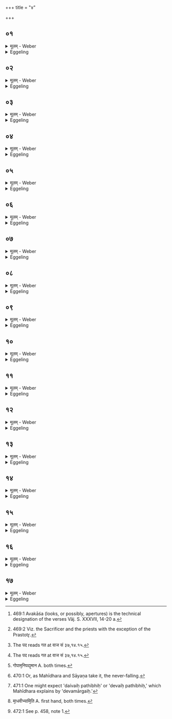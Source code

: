 +++
title = "४"

+++






##  ०१
<details><summary>मूलम् - Weber</summary>

स᳘ यॗदैत᳘दध्वर्युः᳟॥  
उपोत्ति᳘ष्ठन्ना᳘ह रुचितो᳘ घर्म इ᳘ति त᳘दुपोत्था᳘यावकाशैरु᳘पतिष्ठन्ते प्राणा वा᳘ अवकाशाः प्राणा᳘नेवा᳘स्मिन्नेत᳘द्दधाति षडु᳘पतिष्ठन्ते षड्वा᳘ इमे᳘ शीर्ष᳘न्प्राणास्ता᳘नेॗवास्मिन्नेत᳘द्दधाति॥
</details>

<details><summary>Eggeling</summary>

1. Now, when the Adhvaryu here steps up and says, 'The Gharma is aglow,' they step up and revere it (the Mahāvīra) with the Avakāśa [^egg_1243]; but the 'avakāśa' are the vital airs: it is thus the vital airs he lays into it. Six of them [^egg_1244] step up to it, for six in number are these vital airs in the head: it is these he thus lays into it.

[^egg_1243]: 469:1 Avakāśa (looks, or possibly, apertures) is the technical designation of the verses Vāj. S. XXXVII, 14-20 a.

[^egg_1244]: 469:2 Viz. the Sacrificer and the priests with the exception of the Prastotr̥.
</details>


##  ०२
<details><summary>मूलम् - Weber</summary>

ग᳘र्भो देवा᳘नामि᳘ति॥  
एष वै ग᳘र्भो देवा᳘नां य᳘ एष त᳘पत्येषॗ हीदᳫं स᳘र्वं गृह्णा᳘त्येते᳘नेदᳫं स᳘र्वं गृभीत᳘मेष᳘ उ प्रव᳘र्ग्यस्त᳘देत᳘मेॗवैत᳘त्प्रीणाति त᳘स्मादाह ग᳘र्भो देवा᳘नामि᳘ति॥
</details>

<details><summary>Eggeling</summary>

2. [Vāj. S. XXXVII, 14,] 'The child of the gods,'--the child (garbha) of the gods, in truth, is he that shines yonder, for he holds (grabh) everything here, and by him everything here is held; and the Pravargya also is that (sun): it is him he thus gratifies, and therefore he says, 'The child of the gods.'
</details>


##  ०३
<details><summary>मूलम् - Weber</summary>

पिता᳘ मतीनामि᳘ति॥  
पिता᳘ ह्येष᳘ मतीनाम् प᳘तिः प्रजा᳘नामि᳘ति प᳘तिॗर्ह्येष᳘ प्रजा᳘नाम्॥
</details>

<details><summary>Eggeling</summary>

3. 'The father of thoughts,'--for he (the sun) is indeed the father of thoughts;--'the lord of creatures,'--for he is indeed the lord of creatures.
</details>


##  ०४
<details><summary>मूलम् - Weber</summary>

सं᳘ देवो᳘ देवे᳘न सविॗत्रागते᳘ति [^wbr_1] सᳫं हि᳘ देवो᳘ देवे᳘न सवित्रा᳘गत सᳫं सू᳘र्येण रोचत इ᳘ति सᳫं हि सू᳘र्येण रो᳘चते॥  

[^wbr_1]: The पद reads गत at वाज सं ३७,१४.१५.
</details>

<details><summary>Eggeling</summary>

4. 'The god hath united with the god Savitr̥,'--for the god (the Mahāvīra) has indeed united with the god Savitr̥ (the sun);--'with Sūrya he shineth,'--for (equally) with Sūrya (the sun) he has indeed shone.
</details>


##  ०५
<details><summary>मूलम् - Weber</summary>

स᳘मग्नि᳘रग्नि᳘नागते᳘ति [^wbr_2] ॥  
सᳫं ह्य᳘ग्नि᳘रग्निना᳘गत सं दै᳘वेन सवित्रे᳘ति सᳫं हि दै᳘वेन सवित्रा᳘गत सᳫं सू᳘र्येणारोचिष्टे᳘ति सᳫं हि सू᳘र्येणा᳘रोचिष्ट॥  

[^wbr_2]: The पद reads गत at वाज सं ३७,१४.१५.
</details>

<details><summary>Eggeling</summary>

5. [Vāj. S. XXXVII, 15,] 'Agni hath united with Agni,'--for Agni (fire) has indeed united with Agni;--'with the divine Savitr̥,'--for with the divine Savitr̥ he has indeed united;--'with Sūrya

he hath shone,'--for with Sūrya he has indeed shone.
</details>


##  ०६
<details><summary>मूलम् - Weber</summary>

स्वा᳘हा स᳘मग्निस्त᳘पसागते᳘ति सᳫं ह्य᳘ग्निस्त᳘पसा᳘गता᳘वरᳫं स्वाहाकारं᳘ करो᳘ति प᳘रां देव᳘तामसा᳘वेव ब᳘न्धुः सं दै᳘व्येन सवित्रे᳘ति सᳫं हि दै᳘व्येन सवित्रा᳘गत सᳫं सू᳘र्येणारूरुचते᳘ति सᳫं हि सू᳘र्येणा᳘रूरुचत॥
</details>

<details><summary>Eggeling</summary>

6. 'Hail! Agni hath united with his heat,'--for Agni has indeed united with his heat; the call of hail he places first, and the deity last: the significance of this is the same as before;--'with the divine Savitr̥,'--for with the divine Savitr̥ he has indeed united;--'with Sūrya he hath shed light,'--for with Sūrya he has indeed shed light.
</details>


##  ०७
<details><summary>मूलम् - Weber</summary>

ते वा᳘ एते त्र᳘योऽवकाशा᳘ भवन्ति॥  
त्र᳘यो वै᳘ प्राणाः᳘ प्राण᳘ उदानो᳘ व्यानस्ते᳘नैॗवास्मिन्नेत᳘द्दधाति॥
</details>

<details><summary>Eggeling</summary>

7. These, then, are three 'avakāśa,'--for there are three vital airs, the in (and out)-breathing, the up-breathing, and the through-breathing: it is thereby that he lays it (the vital air) into him.
</details>


##  ०८
<details><summary>मूलम् - Weber</summary>

ध᳘र्ता दिवो वि᳘भाति त᳘पसस्पृथिव्यामि᳘ति॥  
धर्ताॗ ह्येष᳘ दिवो᳘ विभा᳘ति त᳘पसस्पृथिव्यां᳘ धर्ता᳘ देवो᳘ देवा᳘नाम᳘मर्त्यस्तपोजा इ᳘ति धर्ताॗ ह्येष᳘ देवो᳘ देवा᳘नाम᳘मर्त्यस्तपोजा वा᳘चमस्मे नि᳘यछ देवायु᳘वमि᳘ति यज्ञो वै वा᳘ग्यज्ञ᳘मस्म᳘भ्यम् प्र᳘यछ ये᳘न देवा᳘न्प्रीणामे᳘त्येॗवैत᳘दाह॥
</details>

<details><summary>Eggeling</summary>

8. [Vāj. S. XXXVII, 16,] 'The sustainer of the sky, and of heat upon earth, shineth forth,'--for as the sustainer of the sky, and of heat on earth, that (sun, and Mahāvīra) indeed shines forth;--'the divine sustainer of the gods, he, the immortal, born of heat,'--for he is indeed the divine sustainer of the gods, the immortal one, born of heat;--'grant unto us speech, devoted to the gods!'--speech doubtless is worship: he thus means to say thereby, 'bestow upon us worship whereby we shall please the gods!'
</details>


##  ०९
<details><summary>मूलम् - Weber</summary>

अ᳘पश्यं गोपाम᳘निपद्यमानमि᳘ति॥  
एष वै᳘ गोपा य᳘ एष त᳘पत्येषॗ हीदᳫं स᳘र्वं गोपायत्य᳘थो न नि᳘पद्यते त᳘स्मादाहा᳘पश्यम् गोपाम᳘निपद्यमानमिति [^wbr_3] ॥  

[^wbr_3]: गोपाम᳘निपद्य᳘मान A. both times.
</details>

<details><summary>Eggeling</summary>

9. [Vāj. S. XXXVII, 17; R̥g-v. I, 164, 31; X, 177, 3,] 'I beheld the guardian, the never-resting [^egg_1245],'--he who shines yonder is indeed the guardian, for he guards everything here; and he does not lie down to rest: therefore he says, 'I beheld the guardian, the never-resting;'--

[^egg_1245]: 470:1 Or, as Mahīdhara and Sāyaṇa take it, the never-falling.
</details>


##  १०
<details><summary>मूलम् - Weber</summary>

आ᳘ च प᳘रा च पथि᳘भिश्च᳘रन्तमिति॥  
आ᳘ चॗ ह्येष प᳘रा च देवैः᳘ पथि᳘भिश्च᳘रति स᳘ सध्री᳘चीः स वि᳘शूचीर्व᳘सान इ᳘ति सध्री᳘चीश्चॗ ह्येष वि᳘शूचीश्च दि᳘शो वस्ते᳘ऽथो रश्मीना᳘वरीवर्त्ति भु᳘वनेष्वन्तरि᳘ति पु᳘नःपुनॗर्ह्येष᳘ एषु᳘ लोके᳘षु वरीवर्त्य᳘मानश्च᳘रति॥
</details>
<details><summary>Eggeling</summary>

10, 'Wandering on paths hither and thither,'--for he indeed wanders hither and thither on the divine [^egg_1246] paths;--'arraying himself in the gathering and the radiating,'--for he indeed arrays himself in the gathering (converging) and the radiating regions, or rays;--'he moveth to and fro within the spheres,'--for again and again he wanders moving within these worlds.

[^egg_1246]: 471:1 One might expect 'daívaiḥ pathíbhiḥ' or 'devaíḥ pathíbhiḥ,' which Mahīdhara explains by 'devamārgaiḥ.'
</details>


##  ११
<details><summary>मूलम् - Weber</summary>

वि᳘श्वासाम् भुवाम् पते॥  
वि᳘श्वस्य मनसस्पते वि᳘श्वस्य वचसस्पते स᳘र्वस्य वचसस्पत इ᳘त्येत᳘स्य स᳘र्वस्य पत इ᳘त्येत᳘द्देवश्रुत्त्वं᳘ देव घर्म देवो᳘ देवा᳘न्पाही᳘ति ना᳘त्र तिरो᳘हितमिवास्ति॥
</details>

<details><summary>Eggeling</summary>

11. [Vāj. S. XXXVII, 18,] 'O lord of all worlds, O lord of all thought, O lord of all speech, O lord of every speech!' that is, 'O lord of all this (universe);'--'Thou art heard by the gods, O god Gharma, as a god, guard thou the gods!' in this there is nothing hidden, so to speak.
</details>


##  १२
<details><summary>मूलम् - Weber</summary>

अ᳘त्र प्रा᳘वीर᳘नु वां देव᳘वीतय इ᳘ति॥  
अश्वि᳘नावेॗवैत᳘दाहाश्विनौ वा᳘ एत᳘द्यज्ञ᳘स्य शि᳘रः प्र᳘त्यधत्तां ता᳘वेॗवैत᳘त्प्रीणाति त᳘स्मादाहा᳘त्र प्रा᳘वीर᳘नु वाम् देव᳘वीतय इ᳘ति॥
</details>

<details><summary>Eggeling</summary>

12. 'Give thy countenance hereafter to the divine feast of you two,'--it is with regard to the two Aśvins that he says this, for it was the Aśvins that then restored the head of the sacrifice: it is them he thus pleases, and therefore he says, 'Give thy countenance hereafter to the divine feast of you two.'
</details>


##  १३
<details><summary>मूलम् - Weber</summary>

म᳘धु मा᳘ध्वीभ्याम् म᳘धु माधूचीभ्यामि᳘ति [^wbr_4] ॥  
दध्य᳘ङ् ह वा आभ्यामाथर्वणो म᳘धु ना᳘म ब्रा᳘ह्मणमुवाच त᳘देनयोः प्रियं धा᳘म त᳘देॗवैनयोरेतेनो᳘पगछति त᳘स्मादाह म᳘धु मा᳘ध्वीभ्याम् म᳘धु मा᳘धूचीभ्यामि᳘ति॥  

[^wbr_4]: मा᳘धवीभ्यामि᳘ति A. first hand, both times.
</details>

<details><summary>Eggeling</summary>

13. 'Honey to the two lovers of honey! honey to the two longing for honey!'--for Dadhyañc the Ātharvaṇa indeed told them (the Aśvins) the Brāhmaṇa called Madhu (honey), and this is their dear resource: it is by means of that (dear resource) of theirs that he approaches them, and therefore he says, 'Honey to the two lovers of honey! honey to the two longing for honey!'
</details>


##  १४
<details><summary>मूलम् - Weber</summary>

हृदे᳘ त्वा म᳘नसे त्वा दिवे᳘ त्वा सू᳘र्याय त्वा॥  
ऊर्ध्वो᳘ अध्वरं᳘ दिवि᳘ देवे᳘षु धेही᳘ति ना᳘त्र तिरो᳘हितमिवास्ति॥
</details>

<details><summary>Eggeling</summary>

14. [Vāj. S. XXXVII, 19,] 'To the heart

 (I consecrate) thee, to the mind thee, to the sky thee, to the sun thee: going upwards take thou the sacrifice to the gods in heaven!' in this there is nothing hidden, so to speak.
</details>


##  १५
<details><summary>मूलम् - Weber</summary>

पिता᳘ नोऽसि पिता᳘ नो बोधी᳘ति॥  
एष वै᳘ पिता य᳘ एष त᳘पत्येष᳘ उ प्रव᳘र्ग्यस्त᳘देत᳘मेॗवैत᳘त्प्रीणाति त᳘स्मादाह पिता᳘ नोऽसि पिता᳘ नो बोधी᳘ति न᳘मस्ते अस्तु मा᳘ मा हिंसीरि᳘त्याशिषमेॗवैतदा᳘शास्ते॥
</details>

<details><summary>Eggeling</summary>

15. [Vāj. S. XXXVII, 20,] 'Thou art our father: be thou our father!'--for he who shines yonder is indeed the father, and the Pravargya is that (sun): it is him he thus gratifies, and therefore he says, 'Thou art our father: be thou our father!'--'Reverence be unto thee: injure me not!'--it is a blessing he thereby invokes.
</details>


##  १६
<details><summary>मूलम् - Weber</summary>

अ᳘थ प᳘त्न्यै शि᳘रोऽपवृ᳘त्य॥  
महावीरमी᳘क्षमाणाम् वाचयति त्व᳘ष्टृमन्तस्त्वा सपेमे᳘ति वृ᳘षा वै᳘ प्रव᳘र्ग्यो यो᳘षा प᳘त्नी मिथुन᳘मेॗवैत᳘त्प्रज᳘ननं क्रियते॥
</details>

<details><summary>Eggeling</summary>

16. Thereupon he uncovers the head of the (Sacrificer's) wife, and makes her say whilst she is looking at the Mahāvīra, 'Together with Tvashṭr̥ will we serve thee: (bestow thou sons and cattle upon me! bestow thou offspring upon us! may I remain unscathed together with my husband!)'--the Pravargya (m.) is a male, and the wife is a female: a productive pair is thus produced.
</details>


##  १७
<details><summary>मूलम् - Weber</summary>

अ᳘थैतद्वै॥  
आयुरेतज्ज्योतिः प्रविशति य एतमु वा᳘ ब्रूते भक्षयति वा᳘ तस्य ब्रतचर्या या᳘ सृष्टौ॥
</details>
<details><summary>Eggeling</summary>

17. And, verily, whosoever either teaches, or partakes of, this (Pravargya) enters that life, and that light: the observance thereof is the same as at the creation [^egg_1247].

[^egg_1247]: 472:1 See p. 458, note 1.
</details>



